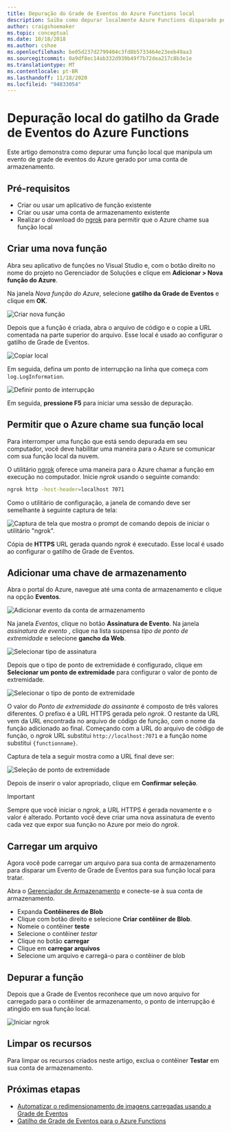 ```yaml
---
title: Depuração do Grade de Eventos do Azure Functions local
description: Saiba como depurar localmente Azure Functions disparado por um evento de grade de eventos
author: craigshoemaker
ms.topic: conceptual
ms.date: 10/18/2018
ms.author: cshoe
ms.openlocfilehash: be05d237d2799404c3fd8b5733464e23eeb49aa3
ms.sourcegitcommit: 0a9df8ec14ab332d939b49f7b72dea217c8b3e1e
ms.translationtype: MT
ms.contentlocale: pt-BR
ms.lasthandoff: 11/18/2020
ms.locfileid: "94833054"
---
```

# <a name="azure-function-event-grid-trigger-local-debugging"></a>Depuração local do gatilho da Grade de Eventos do Azure Functions

Este artigo demonstra como depurar uma função local que manipula um evento de grade de eventos do Azure gerado por uma conta de armazenamento. 

## <a name="prerequisites"></a>Pré-requisitos

- Criar ou usar um aplicativo de função existente
- Criar ou usar uma conta de armazenamento existente
- Realizar o download do [ngrok](https://ngrok.com/) para permitir que o Azure chame sua função local

## <a name="create-a-new-function"></a>Criar uma nova função

Abra seu aplicativo de funções no Visual Studio e, com o botão direito no nome do projeto no Gerenciador de Soluções e clique em **Adicionar > Nova função do Azure**.

Na janela *Nova função do Azure*, selecione **gatilho da Grade de Eventos** e clique em **OK**.

![Criar nova função](./media/functions-debug-event-grid-trigger-local/functions-debug-event-grid-trigger-local-add-function.png)

Depois que a função é criada, abra o arquivo de código e o copie a URL comentada na parte superior do arquivo. Esse local é usado ao configurar o gatilho de Grade de Eventos.

![Copiar local](./media/functions-debug-event-grid-trigger-local/functions-debug-event-grid-trigger-local-copy-location.png)

Em seguida, defina um ponto de interrupção na linha que começa com `log.LogInformation`.

![Definir ponto de interrupção](./media/functions-debug-event-grid-trigger-local/functions-debug-event-grid-trigger-local-set-breakpoint.png)


Em seguida, **pressione F5** para iniciar uma sessão de depuração.

## <a name="allow-azure-to-call-your-local-function"></a>Permitir que o Azure chame sua função local

Para interromper uma função que está sendo depurada em seu computador, você deve habilitar uma maneira para o Azure se comunicar com sua função local da nuvem.

O utilitário [ngrok](https://ngrok.com/) oferece uma maneira para o Azure chamar a função em execução no computador. Inicie *ngrok* usando o seguinte comando:

```bash
ngrok http -host-header=localhost 7071
```
Como o utilitário de configuração, a janela de comando deve ser semelhante à seguinte captura de tela:

![Captura de tela que mostra o prompt de comando depois de iniciar o utilitário "ngrok".](./media/functions-debug-event-grid-trigger-local/functions-debug-event-grid-trigger-local-ngrok.png)

Cópia de **HTTPS** URL gerada quando *ngrok* é executado. Esse local é usado ao configurar o gatilho de Grade de Eventos.

## <a name="add-a-storage-event"></a>Adicionar uma chave de armazenamento

Abra o portal do Azure, navegue até uma conta de armazenamento e clique na opção **Eventos**.

![Adicionar evento da conta de armazenamento](./media/functions-debug-event-grid-trigger-local/functions-debug-event-grid-trigger-local-add-event.png)

Na janela *Eventos*, clique no botão **Assinatura de Evento**. Na janela *assinatura de evento* , clique na lista suspensa *tipo de ponto de extremidade* e selecione **gancho da Web**.

![Selecionar tipo de assinatura](./media/functions-debug-event-grid-trigger-local/functions-debug-event-grid-trigger-local-event-subscription-type.png)

Depois que o tipo de ponto de extremidade é configurado, clique em **Selecionar um ponto de extremidade** para configurar o valor de ponto de extremidade.

![Selecionar o tipo de ponto de extremidade](./media/functions-debug-event-grid-trigger-local/functions-debug-event-grid-trigger-local-event-subscription-endpoint.png)

O valor do *Ponto de extremidade do assinante* é composto de três valores diferentes. O prefixo é a URL HTTPS gerada pelo *ngrok*. O restante da URL vem da URL encontrada no arquivo de código de função, com o nome da função adicionado ao final. Começando com a URL do arquivo de código de função, o *ngrok* URL substitui `http://localhost:7071` e a função nome substitui `{functionname}`.

Captura de tela a seguir mostra como a URL final deve ser:

![Seleção de ponto de extremidade](./media/functions-debug-event-grid-trigger-local/functions-debug-event-grid-trigger-local-event-subscription-endpoint-selection.png)

Depois de inserir o valor apropriado, clique em **Confirmar seleção**.

> [!IMPORTANT]
> Sempre que você iniciar o *ngrok*, a URL HTTPS é gerada novamente e o valor é alterado. Portanto você deve criar uma nova assinatura de evento cada vez que expor sua função no Azure por meio do *ngrok*.

## <a name="upload-a-file"></a>Carregar um arquivo

Agora você pode carregar um arquivo para sua conta de armazenamento para disparar um Evento de Grade de Eventos para sua função local para tratar. 

Abra o [Gerenciador de Armazenamento](https://azure.microsoft.com/features/storage-explorer/) e conecte-se à sua conta de armazenamento. 

- Expanda **Contêineres de Blob** 
- Clique com botão direito e selecione **Criar contêiner de Blob**.
- Nomeie o contêiner **teste**
- Selecione o contêiner *testar*
- Clique no botão **carregar**
- Clique em **carregar arquivos**
- Selecione um arquivo e carregá-o para o contêiner de blob

## <a name="debug-the-function"></a>Depurar a função

Depois que a Grade de Eventos reconhece que um novo arquivo for carregado para o contêiner de armazenamento, o ponto de interrupção é atingido em sua função local.

![Iniciar ngrok](./media/functions-debug-event-grid-trigger-local/functions-debug-event-grid-trigger-local-breakpoint.png)

## <a name="clean-up-resources"></a>Limpar os recursos

Para limpar os recursos criados neste artigo, exclua o contêiner **Testar** em sua conta de armazenamento.

## <a name="next-steps"></a>Próximas etapas

- [Automatizar o redimensionamento de imagens carregadas usando a Grade de Eventos](../event-grid/resize-images-on-storage-blob-upload-event.md)
- [Gatilho de Grade de Eventos para o Azure Functions](./functions-bindings-event-grid.md)
